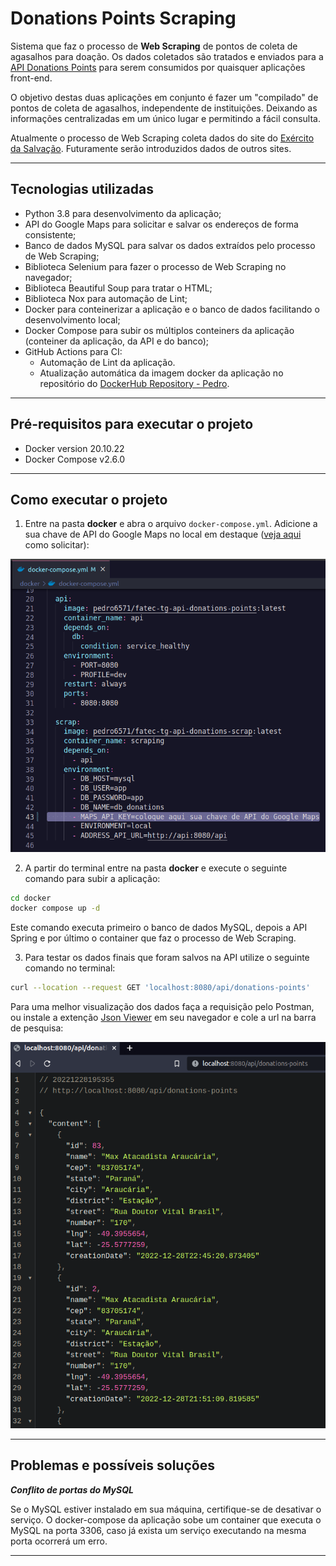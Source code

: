 # Donations Points Scraping

Sistema que faz o processo de **Web Scraping** de pontos de coleta de agasalhos para doação. Os dados coletados são tratados e enviados para a [API Donations Points](https://github.com/PedroHPAlmeida/fatec-tg-api-donations-points) para serem consumidos por quaisquer aplicações front-end.

O objetivo destas duas aplicações em conjunto é fazer um "compilado" de pontos de coleta de agasalhos, independente de instituições. Deixando as informações centralizadas em um único lugar e permitindo a fácil consulta.

Atualmente o processo de Web Scraping coleta dados do site do [Exército da Salvação](https://www.exercitodoacoes.org.br/doacoes/pontos-de-coleta/). Futuramente serão introduzidos dados de outros sites.

______
## Tecnologias utilizadas

* Python 3.8 para desenvolvimento da aplicação;
* API do Google Maps para solicitar e salvar os endereços de forma consistente;
* Banco de dados MySQL para salvar os dados extraídos pelo processo de Web Scraping;
* Biblioteca Selenium para fazer o processo de Web Scraping no navegador;
* Biblioteca Beautiful Soup para tratar o HTML;
* Biblioteca Nox para automação de Lint;
* Docker para conteinerizar a aplicação e o banco de dados facilitando o desenvolvimento local;
* Docker Compose para subir os múltiplos conteiners da aplicação (conteiner da aplicação, da API e do banco);
* GitHub Actions para CI:
    - Automação de Lint da aplicação.
    - Atualização automática da imagem docker da aplicação no repositório do [DockerHub Repository - Pedro](https://hub.docker.com/repository/docker/pedro6571/fatec-tg-api-donations-scrap).

______
## Pré-requisitos para executar o projeto

* Docker version 20.10.22
* Docker Compose v2.6.0

______
## Como executar o projeto

1. Entre na pasta **docker** e abra o arquivo ```docker-compose.yml```. Adicione a sua chave de API do Google Maps no local em destaque ([veja aqui](https://developers.google.com/maps/documentation/javascript/get-api-key) como solicitar):

<div align="center">

![Maps API Key](img/compose.png)

</div>

2. A partir do terminal entre na pasta **docker** e execute o seguinte comando para subir a aplicação:

```bash
cd docker
docker compose up -d
```

Este comando executa primeiro o banco de dados MySQL, depois a API Spring e por último o container que faz o processo de Web Scraping.

3. Para testar os dados finais que foram salvos na API utilize o seguinte comando no terminal:

```bash
curl --location --request GET 'localhost:8080/api/donations-points'
```

Para uma melhor visualização dos dados faça a requisição pelo Postman, ou instale a extenção [Json Viewer](https://chrome.google.com/webstore/detail/json-viewer/gbmdgpbipfallnflgajpaliibnhdgobh) em seu navegador e cole a url na barra de pesquisa:

<div align="center">

![Resultado da requisição](img/result.png)

</div>

______
## Problemas e possíveis soluções

***Conflito de portas do MySQL***

Se o MySQL estiver instalado em sua máquina, certifique-se de desativar o serviço. O docker-compose da aplicação sobe um container que executa o MySQL na porta 3306, caso já exista um serviço executando na mesma porta ocorrerá um erro.
______
